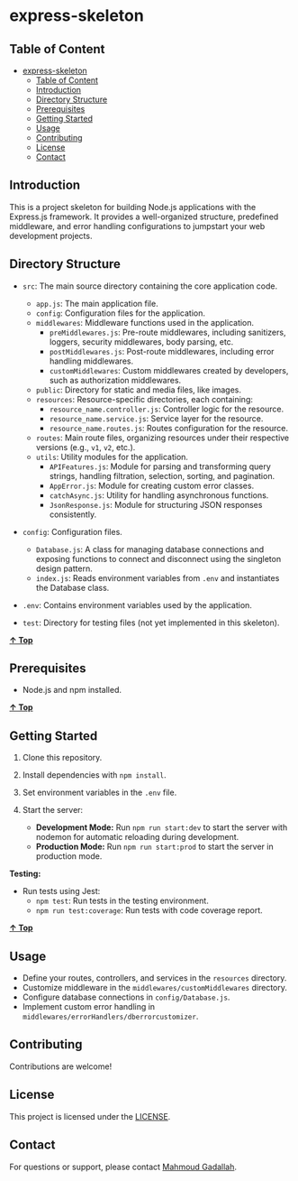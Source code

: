 # express-skeleton

## Table of Content

<!-- TOC -->

- [express-skeleton](#express-skeleton)
  - [Table of Content](#table-of-content)
  - [Introduction](#introduction)
  - [Directory Structure](#directory-structure)
  - [Prerequisites](#prerequisites)
  - [Getting Started](#getting-started)
  - [Usage](#usage)
  - [Contributing](#contributing)
  - [License](#license)
  - [Contact](#contact)

<!-- /TOC -->

## Introduction

This is a project skeleton for building Node.js applications with the Express.js framework. It provides a well-organized structure, predefined middleware, and error handling configurations to jumpstart your web development projects.

## Directory Structure

- `src`: The main source directory containing the core application code.

  - `app.js`: The main application file.
  - `config`: Configuration files for the application.
  - `middlewares`: Middleware functions used in the application.
    - `preMiddlewares.js`: Pre-route middlewares, including sanitizers, loggers, security middlewares, body parsing, etc.
    - `postMiddlewares.js`: Post-route middlewares, including error handling middlewares.
    - `customMiddlewares`: Custom middlewares created by developers, such as authorization middlewares.
  - `public`: Directory for static and media files, like images.
  - `resources`: Resource-specific directories, each containing:
    - `resource_name.controller.js`: Controller logic for the resource.
    - `resource_name.service.js`: Service layer for the resource.
    - `resource_name.routes.js`: Routes configuration for the resource.
  - `routes`: Main route files, organizing resources under their respective versions (e.g., `v1`, `v2`, etc.).
  - `utils`: Utility modules for the application.
    - `APIFeatures.js`: Module for parsing and transforming query strings, handling filtration, selection, sorting, and pagination.
    - `AppError.js`: Module for creating custom error classes.
    - `catchAsync.js`: Utility for handling asynchronous functions.
    - `JsonResponse.js`: Module for structuring JSON responses consistently.

- `config`: Configuration files.

  - `Database.js`: A class for managing database connections and exposing functions to connect and disconnect using the singleton design pattern.
  - `index.js`: Reads environment variables from `.env` and instantiates the Database class.

- `.env`: Contains environment variables used by the application.

- `test`: Directory for testing files (not yet implemented in this skeleton).

**[&uarr; Top](#express-skeleton)**

## Prerequisites

- Node.js and npm installed.

**[&uarr; Top](#express-skeleton)**

## Getting Started

1. Clone this repository.
2. Install dependencies with `npm install`.
3. Set environment variables in the `.env` file.
4. Start the server:

   - **Development Mode:** Run `npm run start:dev` to start the server with nodemon for automatic reloading during development.
   - **Production Mode:** Run `npm run start:prod` to start the server in production mode.

**Testing:**

- Run tests using Jest:
  - `npm test`: Run tests in the testing environment.
  - `npm run test:coverage`: Run tests with code coverage report.

**[&uarr; Top](#express-skeleton)**

## Usage

- Define your routes, controllers, and services in the `resources` directory.
- Customize middleware in the `middlewares/customMiddlewares` directory.
- Configure database connections in `config/Database.js`.
- Implement custom error handling in `middlewares/errorHandlers/dberrorcustomizer`.

## Contributing

Contributions are welcome!

## License

This project is licensed under the [LICENSE](LICENSE).

## Contact

For questions or support, please contact [Mahmoud Gadallah](https://www.linkedin.com/in/m7moudgadallah/).
